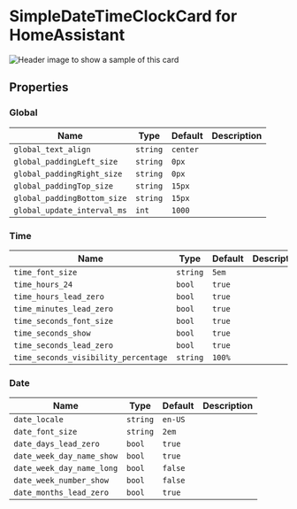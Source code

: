 # SimpleDateTimeClockCard for HomeAssistant
![Header image to show a sample of this card](img/header.jpg)

## Properties
### Global
| Name | Type | Default | Description |
|--|--|--|--|
| `global_text_align` | `string` | `center` |  |
| `global_paddingLeft_size` | `string` | `0px` |  |
| `global_paddingRight_size` | `string` | `0px` |  |
| `global_paddingTop_size` | `string` | `15px` |  |
| `global_paddingBottom_size` | `string` | `15px` |  |
| `global_update_interval_ms` | `int` | `1000` |  |

### Time
| Name | Type | Default | Description |
|--|--|--|--|
| `time_font_size` | `string` | `5em` |  |
| `time_hours_24` | `bool` | `true` |  |
| `time_hours_lead_zero` | `bool` | `true` |  |
| `time_minutes_lead_zero` | `bool` | `true` |  |
| `time_seconds_font_size` | `bool` | `true` |  |
| `time_seconds_show` | `bool` | `true` |  |
| `time_seconds_lead_zero` | `bool` | `true` |  |
| `time_seconds_visibility_percentage` | `string` | `100%` |  |

### Date
| Name | Type | Default | Description |
|--|--|--|--|
| `date_locale` | `string` | `en-US` |  |
| `date_font_size` | `string` | `2em` |  |
| `date_days_lead_zero` | `bool` | `true` |  |
| `date_week_day_name_show` | `bool` | `true` |  |
| `date_week_day_name_long` | `bool` | `false` |  |
| `date_week_number_show` | `bool` | `false` |  |
| `date_months_lead_zero` | `bool` | `true` |  |